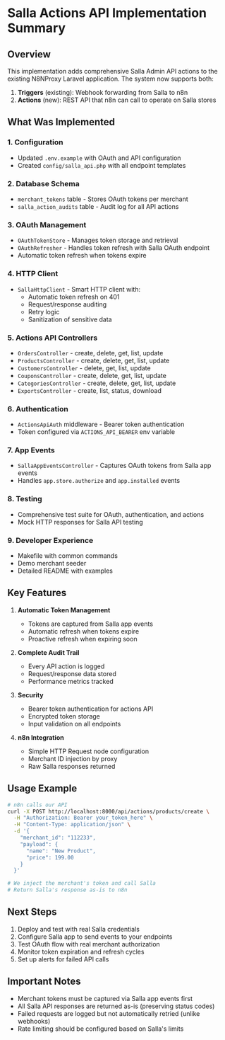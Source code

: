 # Salla Actions API Implementation Summary

## Overview
This implementation adds comprehensive Salla Admin API actions to the existing N8NProxy Laravel application. The system now supports both:
1. **Triggers** (existing): Webhook forwarding from Salla to n8n
2. **Actions** (new): REST API that n8n can call to operate on Salla stores

## What Was Implemented

### 1. Configuration
- Updated `.env.example` with OAuth and API configuration
- Created `config/salla_api.php` with all endpoint templates

### 2. Database Schema
- `merchant_tokens` table - Stores OAuth tokens per merchant
- `salla_action_audits` table - Audit log for all API actions

### 3. OAuth Management
- `OAuthTokenStore` - Manages token storage and retrieval
- `OAuthRefresher` - Handles token refresh with Salla OAuth endpoint
- Automatic token refresh when tokens expire

### 4. HTTP Client
- `SallaHttpClient` - Smart HTTP client with:
  - Automatic token refresh on 401
  - Request/response auditing
  - Retry logic
  - Sanitization of sensitive data

### 5. Actions API Controllers
- `OrdersController` - create, delete, get, list, update
- `ProductsController` - create, delete, get, list, update
- `CustomersController` - delete, get, list, update
- `CouponsController` - create, delete, get, list, update
- `CategoriesController` - create, delete, get, list, update
- `ExportsController` - create, list, status, download

### 6. Authentication
- `ActionsApiAuth` middleware - Bearer token authentication
- Token configured via `ACTIONS_API_BEARER` env variable

### 7. App Events
- `SallaAppEventsController` - Captures OAuth tokens from Salla app events
- Handles `app.store.authorize` and `app.installed` events

### 8. Testing
- Comprehensive test suite for OAuth, authentication, and actions
- Mock HTTP responses for Salla API testing

### 9. Developer Experience
- Makefile with common commands
- Demo merchant seeder
- Detailed README with examples

## Key Features

1. **Automatic Token Management**
   - Tokens are captured from Salla app events
   - Automatic refresh when tokens expire
   - Proactive refresh when expiring soon

2. **Complete Audit Trail**
   - Every API action is logged
   - Request/response data stored
   - Performance metrics tracked

3. **Security**
   - Bearer token authentication for actions API
   - Encrypted token storage
   - Input validation on all endpoints

4. **n8n Integration**
   - Simple HTTP Request node configuration
   - Merchant ID injection by proxy
   - Raw Salla responses returned

## Usage Example

```bash
# n8n calls our API
curl -X POST http://localhost:8000/api/actions/products/create \
  -H "Authorization: Bearer your_token_here" \
  -H "Content-Type: application/json" \
  -d '{
    "merchant_id": "112233",
    "payload": {
      "name": "New Product",
      "price": 199.00
    }
  }'

# We inject the merchant's token and call Salla
# Return Salla's response as-is to n8n
```

## Next Steps

1. Deploy and test with real Salla credentials
2. Configure Salla app to send events to your endpoints
3. Test OAuth flow with real merchant authorization
4. Monitor token expiration and refresh cycles
5. Set up alerts for failed API calls

## Important Notes

- Merchant tokens must be captured via Salla app events first
- All Salla API responses are returned as-is (preserving status codes)
- Failed requests are logged but not automatically retried (unlike webhooks)
- Rate limiting should be configured based on Salla's limits